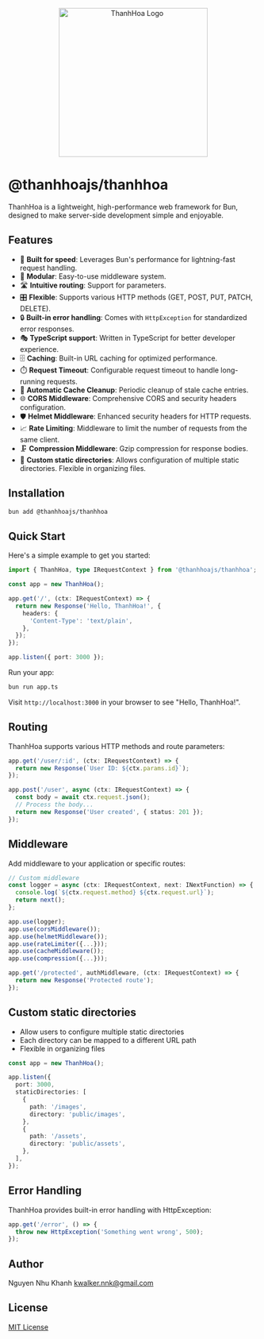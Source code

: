 <p align="center">
  <img src="https://drive.google.com/uc?export=view&id=1_M5tYoaKfXpqsOAPQl3WVWs9u5NWrG76" alt="ThanhHoa Logo" width="300"/>
</p>

# @thanhhoajs/thanhhoa

ThanhHoa is a lightweight, high-performance web framework for Bun, designed to make server-side development simple and enjoyable.

## Features

- 🚀 **Built for speed**: Leverages Bun's performance for lightning-fast request handling.
- 🧩 **Modular**: Easy-to-use middleware system.
- 🛣️ **Intuitive routing**: Support for parameters.
- 🎛️ **Flexible**: Supports various HTTP methods (GET, POST, PUT, PATCH, DELETE).
- 🔒 **Built-in error handling**: Comes with `HttpException` for standardized error responses.
- 🎭 **TypeScript support**: Written in TypeScript for better developer experience.
- 🗄️ **Caching**: Built-in URL caching for optimized performance.
- ⏱️ **Request Timeout**: Configurable request timeout to handle long-running requests.
- 🧹 **Automatic Cache Cleanup**: Periodic cleanup of stale cache entries.
- 🌐 **CORS Middleware**: Comprehensive CORS and security headers configuration.
- 🛡️ **Helmet Middleware**: Enhanced security headers for HTTP requests.
- 📈 **Rate Limiting**: Middleware to limit the number of requests from the same client.
- 🗜️ **Compression Middleware**: Gzip compression for response bodies.
- 🔄 **Custom static directories**: Allows configuration of multiple static directories. Flexible in organizing files.

## Installation

```bash
bun add @thanhhoajs/thanhhoa
```

## Quick Start

Here's a simple example to get you started:

```typescript
import { ThanhHoa, type IRequestContext } from '@thanhhoajs/thanhhoa';

const app = new ThanhHoa();

app.get('/', (ctx: IRequestContext) => {
  return new Response('Hello, ThanhHoa!', {
    headers: {
      'Content-Type': 'text/plain',
    },
  });
});

app.listen({ port: 3000 });
```

Run your app:

```bash
bun run app.ts
```

Visit `http://localhost:3000` in your browser to see "Hello, ThanhHoa!".

## Routing

ThanhHoa supports various HTTP methods and route parameters:

```typescript
app.get('/user/:id', (ctx: IRequestContext) => {
  return new Response(`User ID: ${ctx.params.id}`);
});

app.post('/user', async (ctx: IRequestContext) => {
  const body = await ctx.request.json();
  // Process the body...
  return new Response('User created', { status: 201 });
});
```

## Middleware

Add middleware to your application or specific routes:

```typescript
// Custom middleware
const logger = async (ctx: IRequestContext, next: INextFunction) => {
  console.log(`${ctx.request.method} ${ctx.request.url}`);
  return next();
};

app.use(logger);
app.use(corsMiddleware());
app.use(helmetMiddleware());
app.use(rateLimiter({...}));
app.use(cacheMiddleware());
app.use(compression({...}));

app.get('/protected', authMiddleware, (ctx: IRequestContext) => {
  return new Response('Protected route');
});
```

## Custom static directories

- Allow users to configure multiple static directories
- Each directory can be mapped to a different URL path
- Flexible in organizing files

```typescript
const app = new ThanhHoa();

app.listen({
  port: 3000,
  staticDirectories: [
    {
      path: '/images',
      directory: 'public/images',
    },
    {
      path: '/assets',
      directory: 'public/assets',
    },
  ],
});
```

## Error Handling

ThanhHoa provides built-in error handling with HttpException:

```typescript
app.get('/error', () => {
  throw new HttpException('Something went wrong', 500);
});
```

## Author

Nguyen Nhu Khanh <kwalker.nnk@gmail.com>

## License

[MIT License](https://github.com/thanhhoajs/thanhhoa?tab=MIT-1-ov-file)
